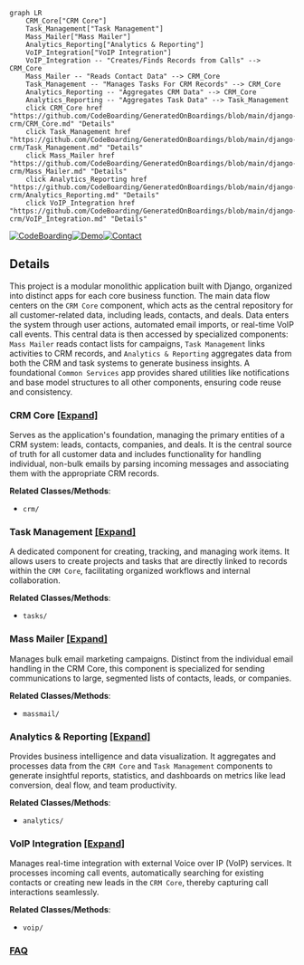 ```mermaid
graph LR
    CRM_Core["CRM Core"]
    Task_Management["Task Management"]
    Mass_Mailer["Mass Mailer"]
    Analytics_Reporting["Analytics & Reporting"]
    VoIP_Integration["VoIP Integration"]
    VoIP_Integration -- "Creates/Finds Records from Calls" --> CRM_Core
    Mass_Mailer -- "Reads Contact Data" --> CRM_Core
    Task_Management -- "Manages Tasks For CRM Records" --> CRM_Core
    Analytics_Reporting -- "Aggregates CRM Data" --> CRM_Core
    Analytics_Reporting -- "Aggregates Task Data" --> Task_Management
    click CRM_Core href "https://github.com/CodeBoarding/GeneratedOnBoardings/blob/main/django-crm/CRM_Core.md" "Details"
    click Task_Management href "https://github.com/CodeBoarding/GeneratedOnBoardings/blob/main/django-crm/Task_Management.md" "Details"
    click Mass_Mailer href "https://github.com/CodeBoarding/GeneratedOnBoardings/blob/main/django-crm/Mass_Mailer.md" "Details"
    click Analytics_Reporting href "https://github.com/CodeBoarding/GeneratedOnBoardings/blob/main/django-crm/Analytics_Reporting.md" "Details"
    click VoIP_Integration href "https://github.com/CodeBoarding/GeneratedOnBoardings/blob/main/django-crm/VoIP_Integration.md" "Details"
```

[![CodeBoarding](https://img.shields.io/badge/Generated%20by-CodeBoarding-9cf?style=flat-square)](https://github.com/CodeBoarding/GeneratedOnBoardings)[![Demo](https://img.shields.io/badge/Try%20our-Demo-blue?style=flat-square)](https://www.codeboarding.org/demo)[![Contact](https://img.shields.io/badge/Contact%20us%20-%20contact@codeboarding.org-lightgrey?style=flat-square)](mailto:contact@codeboarding.org)

## Details

This project is a modular monolithic application built with Django, organized into distinct apps for each core business function. The main data flow centers on the `CRM Core` component, which acts as the central repository for all customer-related data, including leads, contacts, and deals. Data enters the system through user actions, automated email imports, or real-time VoIP call events. This central data is then accessed by specialized components: `Mass Mailer` reads contact lists for campaigns, `Task Management` links activities to CRM records, and `Analytics & Reporting` aggregates data from both the CRM and task systems to generate business insights. A foundational `Common Services` app provides shared utilities like notifications and base model structures to all other components, ensuring code reuse and consistency.

### CRM Core [[Expand]](./CRM_Core.md)
Serves as the application's foundation, managing the primary entities of a CRM system: leads, contacts, companies, and deals. It is the central source of truth for all customer data and includes functionality for handling individual, non-bulk emails by parsing incoming messages and associating them with the appropriate CRM records.


**Related Classes/Methods**:

- `crm/`


### Task Management [[Expand]](./Task_Management.md)
A dedicated component for creating, tracking, and managing work items. It allows users to create projects and tasks that are directly linked to records within the `CRM Core`, facilitating organized workflows and internal collaboration.


**Related Classes/Methods**:

- `tasks/`


### Mass Mailer [[Expand]](./Mass_Mailer.md)
Manages bulk email marketing campaigns. Distinct from the individual email handling in the CRM Core, this component is specialized for sending communications to large, segmented lists of contacts, leads, or companies.


**Related Classes/Methods**:

- `massmail/`


### Analytics & Reporting [[Expand]](./Analytics_Reporting.md)
Provides business intelligence and data visualization. It aggregates and processes data from the `CRM Core` and `Task Management` components to generate insightful reports, statistics, and dashboards on metrics like lead conversion, deal flow, and team productivity.


**Related Classes/Methods**:

- `analytics/`


### VoIP Integration [[Expand]](./VoIP_Integration.md)
Manages real-time integration with external Voice over IP (VoIP) services. It processes incoming call events, automatically searching for existing contacts or creating new leads in the `CRM Core`, thereby capturing call interactions seamlessly.


**Related Classes/Methods**:

- `voip/`




### [FAQ](https://github.com/CodeBoarding/GeneratedOnBoardings/tree/main?tab=readme-ov-file#faq)